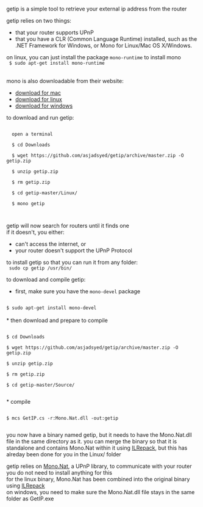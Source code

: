 getip is a simple tool to retrieve your external ip address from the router  

 
getip relies on two things:   
* that your router supports UPnP  
* that you have a CLR (Common Language Runtime) installed, such as the .NET Framework for Windows, or Mono for Linux/Mac OS X/Windows. <br />


on linux, you can just install the package <code>mono-runtime</code> to install mono  
<code>
$ sudo apt-get install mono-runtime  
</code><br />
mono is also downloadable from their website:  
* <a href="http://www.mono-project.com/download/#download-mac">download for mac</a>
* <a href="http://www.mono-project.com/download/#download-lin">download for linux</a>
* <a href="http://www.mono-project.com/download/#download-win">download for windows</a>

to download and run getip: 
  <pre><code>
  open a terminal<br />
  $ cd Downloads<br />
  $ wget https://github.com/asjadsyed/getip/archive/master.zip -O getip.zip<br />
  $ unzip getip.zip<br />
  $ rm getip.zip<br />
  $ cd getip-master/Linux/<br />
  $ mono getip<br />
  </code></pre>

getip will now search for routers until it finds one  
if it doesn't, you either:  
  * can't access the internet, or  
  * your router doesn't support the UPnP Protocol  

to install getip so that you can run it from any folder:  
<code>
sudo cp getip /usr/bin/
</code>

to download and compile getip:  
* first, make sure you have the <code>mono-devel</code> package  
<code>
$ sudo apt-get install mono-devel  
</code><br />
* then download and prepare to compile
<pre><code>
$ cd Downloads<br />
$ wget https://github.com/asjadsyed/getip/archive/master.zip -O getip.zip<br />
$ unzip getip.zip<br />
$ rm getip.zip<br />
$ cd getip-master/Source/<br />
</code></pre>
* compile<br />
<pre><code>
$ mcs GetIP.cs -r:Mono.Nat.dll -out:getip<br />
</code></pre>
you now have a binary named getip, but it needs to have the Mono.Nat.dll file in the same directory as it.  
you can merge the binary so that it is standalone and contains Mono.Nat within it using <a href="https://github.com/gluck/il-repack">ILRepack</a>, but this has alreday been done for you in the Linux/ folder

getip relies on <a href="https://github.com/mono/Mono.Nat">Mono.Nat</a>, a UPnP library, to communicate with your router  
you do not need to install anything for this  
for the linux binary, Mono.Nat has been combined into the original binary using <a href="https://github.com/gluck/il-repack">ILRepack</a>  
on windows, you need to make sure the Mono.Nat.dll file stays in the same folder as GetIP.exe  
  
